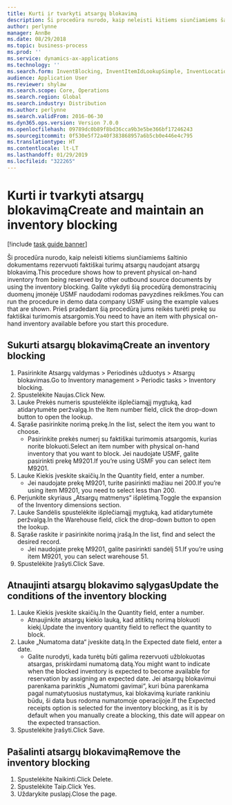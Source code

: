 ```yaml
---
title: Kurti ir tvarkyti atsargų blokavimą
description: Ši procedūra nurodo, kaip neleisti kitiems siunčiamiems šaltinio dokumentams rezervuoti faktiškai turimų atsargų naudojant atsargų blokavimą.
author: perlynne
manager: AnnBe
ms.date: 08/29/2018
ms.topic: business-process
ms.prod: ''
ms.service: dynamics-ax-applications
ms.technology: ''
ms.search.form: InventBlocking, InventItemIdLookupSimple, InventLocationIdLookup
audience: Application User
ms.reviewer: shylaw
ms.search.scope: Core, Operations
ms.search.region: Global
ms.search.industry: Distribution
ms.author: perlynne
ms.search.validFrom: 2016-06-30
ms.dyn365.ops.version: Version 7.0.0
ms.openlocfilehash: 09789dc0b89f8bd36cca9b3e5be366bf17246243
ms.sourcegitcommit: 0f530e5f72a40f383868957a6b5cb0e446e4c795
ms.translationtype: HT
ms.contentlocale: lt-LT
ms.lasthandoff: 01/29/2019
ms.locfileid: "322265"
---
```

# <a name="create-and-maintain-an-inventory-blocking"></a><span data-ttu-id="48ede-103">Kurti ir tvarkyti atsargų blokavimą</span><span class="sxs-lookup"><span data-stu-id="48ede-103">Create and maintain an inventory blocking</span></span>

[!include [task guide banner](../../includes/task-guide-banner.md)]

<span data-ttu-id="48ede-104">Ši procedūra nurodo, kaip neleisti kitiems siunčiamiems šaltinio dokumentams rezervuoti faktiškai turimų atsargų naudojant atsargų blokavimą.</span><span class="sxs-lookup"><span data-stu-id="48ede-104">This procedure shows how to prevent physical on-hand inventory from being reserved by other outbound source documents by using the inventory blocking.</span></span> <span data-ttu-id="48ede-105">Galite vykdyti šią procedūrą demonstracinių duomenų įmonėje USMF naudodami rodomas pavyzdines reikšmes.</span><span class="sxs-lookup"><span data-stu-id="48ede-105">You can run the procedure in demo data company USMF using the example values that are shown.</span></span> <span data-ttu-id="48ede-106">Prieš pradedant šią procedūrą jums reikės turėti prekę su faktiškai turimomis atsargomis.</span><span class="sxs-lookup"><span data-stu-id="48ede-106">You need to have an item with physical on-hand inventory available before you start this procedure.</span></span>


## <a name="create-an-inventory-blocking"></a><span data-ttu-id="48ede-107">Sukurti atsargų blokavimą</span><span class="sxs-lookup"><span data-stu-id="48ede-107">Create an inventory blocking</span></span>
1. <span data-ttu-id="48ede-108">Pasirinkite Atsargų valdymas > Periodinės užduotys > Atsargų blokavimas.</span><span class="sxs-lookup"><span data-stu-id="48ede-108">Go to Inventory management > Periodic tasks > Inventory blocking.</span></span>
2. <span data-ttu-id="48ede-109">Spustelėkite Naujas.</span><span class="sxs-lookup"><span data-stu-id="48ede-109">Click New.</span></span>
3. <span data-ttu-id="48ede-110">Lauke Prekės numeris spustelėkite išplečiamąjį mygtuką, kad atidarytumėte peržvalgą.</span><span class="sxs-lookup"><span data-stu-id="48ede-110">In the Item number field, click the drop-down button to open the lookup.</span></span>
4. <span data-ttu-id="48ede-111">Sąraše pasirinkite norimą prekę.</span><span class="sxs-lookup"><span data-stu-id="48ede-111">In the list, select the item you want to choose.</span></span> 
    * <span data-ttu-id="48ede-112">Pasirinkite prekės numerį su faktiškai turimomis atsargomis, kurias norite blokuoti.</span><span class="sxs-lookup"><span data-stu-id="48ede-112">Select an item number with physical on-hand inventory that you want to block.</span></span> <span data-ttu-id="48ede-113">Jei naudojate USMF, galite pasirinkti prekę M9201.</span><span class="sxs-lookup"><span data-stu-id="48ede-113">If you’re using USMF you can select item M9201.</span></span>  
5. <span data-ttu-id="48ede-114">Lauke Kiekis įveskite skaičių.</span><span class="sxs-lookup"><span data-stu-id="48ede-114">In the Quantity field, enter a number.</span></span>
    * <span data-ttu-id="48ede-115">Jei naudojate prekę M9201, turite pasirinkti mažiau nei 200.</span><span class="sxs-lookup"><span data-stu-id="48ede-115">If you’re using item M9201, you need to select less than 200.</span></span>  
6. <span data-ttu-id="48ede-116">Perjunkite skyriaus „Atsargų matmenys“ išplėtimą.</span><span class="sxs-lookup"><span data-stu-id="48ede-116">Toggle the expansion of the Inventory dimensions section.</span></span>
7. <span data-ttu-id="48ede-117">Lauke Sandėlis spustelėkite išplečiamąjį mygtuką, kad atidarytumėte peržvalgą.</span><span class="sxs-lookup"><span data-stu-id="48ede-117">In the Warehouse field, click the drop-down button to open the lookup.</span></span>
8. <span data-ttu-id="48ede-118">Sąraše raskite ir pasirinkite norimą įrašą.</span><span class="sxs-lookup"><span data-stu-id="48ede-118">In the list, find and select the desired record.</span></span>
    * <span data-ttu-id="48ede-119">Jei naudojate prekę M9201, galite pasirinkti sandėlį 51.</span><span class="sxs-lookup"><span data-stu-id="48ede-119">If you’re using item M9201, you can select warehouse 51.</span></span>  
9. <span data-ttu-id="48ede-120">Spustelėkite Įrašyti.</span><span class="sxs-lookup"><span data-stu-id="48ede-120">Click Save.</span></span>

## <a name="update-the-conditions-of-the-inventory-blocking"></a><span data-ttu-id="48ede-121">Atnaujinti atsargų blokavimo sąlygas</span><span class="sxs-lookup"><span data-stu-id="48ede-121">Update the conditions of the inventory blocking</span></span>
1. <span data-ttu-id="48ede-122">Lauke Kiekis įveskite skaičių.</span><span class="sxs-lookup"><span data-stu-id="48ede-122">In the Quantity field, enter a number.</span></span>
    * <span data-ttu-id="48ede-123">Atnaujinkite atsargų kiekio lauką, kad atitiktų norimą blokuoti kiekį.</span><span class="sxs-lookup"><span data-stu-id="48ede-123">Update the inventory quantity field to reflect the quantity to block.</span></span>  
2. <span data-ttu-id="48ede-124">Lauke „Numatoma data“ įveskite datą.</span><span class="sxs-lookup"><span data-stu-id="48ede-124">In the Expected date field, enter a date.</span></span>
    * <span data-ttu-id="48ede-125">Galite nurodyti, kada turėtų būti galima rezervuoti užblokuotas atsargas, priskirdami numatomą datą.</span><span class="sxs-lookup"><span data-stu-id="48ede-125">You might want to indicate when the blocked inventory is expected to become available for reservation by assigning an expected date.</span></span> <span data-ttu-id="48ede-126">Jei atsargų blokavimui parenkama parinktis „Numatomi gavimai“, kuri būna parenkama pagal numatytuosius nustatymus, kai blokavimą kuriate rankiniu būdu, ši data bus rodoma numatomoje operacijoje.</span><span class="sxs-lookup"><span data-stu-id="48ede-126">If the Expected receipts option is selected for the inventory blocking, as it is by default when you manually create a blocking, this date will appear on the expected transaction.</span></span>  
3. <span data-ttu-id="48ede-127">Spustelėkite Įrašyti.</span><span class="sxs-lookup"><span data-stu-id="48ede-127">Click Save.</span></span>

## <a name="remove-the-inventory-blocking"></a><span data-ttu-id="48ede-128">Pašalinti atsargų blokavimą</span><span class="sxs-lookup"><span data-stu-id="48ede-128">Remove the inventory blocking</span></span>
1. <span data-ttu-id="48ede-129">Spustelėkite Naikinti.</span><span class="sxs-lookup"><span data-stu-id="48ede-129">Click Delete.</span></span>
2. <span data-ttu-id="48ede-130">Spustelėkite Taip.</span><span class="sxs-lookup"><span data-stu-id="48ede-130">Click Yes.</span></span>
3. <span data-ttu-id="48ede-131">Uždarykite puslapį.</span><span class="sxs-lookup"><span data-stu-id="48ede-131">Close the page.</span></span>

